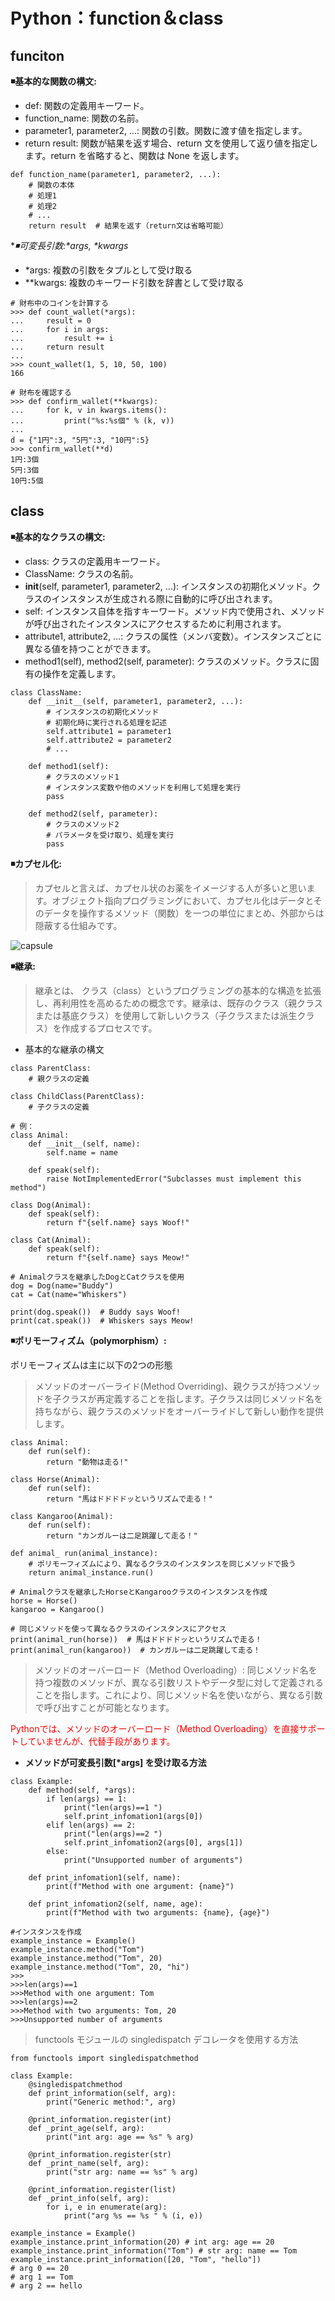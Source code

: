 # Python：function＆class

## funciton
**◾️基本的な関数の構文:**

* def: 関数の定義用キーワード。
* function_name: 関数の名前。
* parameter1, parameter2, ...: 関数の引数。関数に渡す値を指定します。
* return result: 関数が結果を返す場合、return 文を使用して返り値を指定します。return を省略すると、関数は None を返します。

```
def function_name(parameter1, parameter2, ...):
    # 関数の本体
    # 処理1
    # 処理2
    # ...
    return result  # 結果を返す（return文は省略可能）
```

**◾️可変長引数:\*args, \**kwargs**

* \*args:  複数の引数をタプルとして受け取る
* \**kwargs: 複数のキーワード引数を辞書として受け取る

```
# 財布中のコインを計算する
>>> def count_wallet(*args):
...     result = 0
...     for i in args:
...         result += i
...     return result 
... 
>>> count_wallet(1, 5, 10, 50, 100)
166

# 財布を確認する
>>> def confirm_wallet(**kwargs):
...     for k, v in kwargs.items():
...         print("%s:%s個" % (k, v))
... 
d = {"1円":3, "5円":3, "10円":5}
>>> confirm_wallet(**d)
1円:3個
5円:3個
10円:5個
```

## class
**◾️基本的なクラスの構文:**

* class: クラスの定義用キーワード。
* ClassName: クラスの名前。
* __init__(self, parameter1, parameter2, ...): インスタンスの初期化メソッド。クラスのインスタンスが生成される際に自動的に呼び出されます。
* self: インスタンス自体を指すキーワード。メソッド内で使用され、メソッドが呼び出されたインスタンスにアクセスするために利用されます。
* attribute1, attribute2, ...: クラスの属性（メンバ変数）。インスタンスごとに異なる値を持つことができます。
* method1(self), method2(self, parameter): クラスのメソッド。クラスに固有の操作を定義します。

```
class ClassName:
    def __init__(self, parameter1, parameter2, ...):
        # インスタンスの初期化メソッド
        # 初期化時に実行される処理を記述
        self.attribute1 = parameter1
        self.attribute2 = parameter2
        # ...

    def method1(self):
        # クラスのメソッド1
        # インスタンス変数や他のメソッドを利用して処理を実行
        pass

    def method2(self, parameter):
        # クラスのメソッド2
        # パラメータを受け取り、処理を実行
        pass
```
**◾️カプセル化:**
>カプセルと言えば、カプセル状のお薬をイメージする人が多いと思います。オブジェクト指向プログラミングにおいて、カプセル化はデータとそのデータを操作するメソッド（関数）を一つの単位にまとめ、外部からは隠蔽する仕組みです。

![capsule](./images/capsule.png)


**◾️継承:**
>継承とは、
クラス（class）というプログラミングの基本的な構造を拡張し、再利用性を高めるための概念です。継承は、既存のクラス（親クラスまたは基底クラス）を使用して新しいクラス（子クラスまたは派生クラス）を作成するプロセスです。

* 基本的な継承の構文

```
class ParentClass:
    # 親クラスの定義

class ChildClass(ParentClass):
    # 子クラスの定義

# 例：
class Animal:
    def __init__(self, name):
        self.name = name

    def speak(self):
        raise NotImplementedError("Subclasses must implement this method")

class Dog(Animal):
    def speak(self):
        return f"{self.name} says Woof!"

class Cat(Animal):
    def speak(self):
        return f"{self.name} says Meow!"

# Animalクラスを継承したDogとCatクラスを使用
dog = Dog(name="Buddy")
cat = Cat(name="Whiskers")

print(dog.speak())  # Buddy says Woof!
print(cat.speak())  # Whiskers says Meow!

```

**◾️ポリモーフィズム（polymorphism）:**

ポリモーフィズムは主に以下の2つの形態
>メソッドのオーバーライド(Method Overriding)、親クラスが持つメソッドを子クラスが再定義することを指します。子クラスは同じメソッド名を持ちながら、親クラスのメソッドをオーバーライドして新しい動作を提供します。

```
class Animal:
    def run(self):
        return "動物は走る!"

class Horse(Animal):
    def run(self):
        return "馬はドドドドッというリズムで走る！"

class Kangaroo(Animal):
    def run(self):
        return "カンガルーは二足跳躍して走る！"

def animal_ run(animal_instance):
    # ポリモーフィズムにより、異なるクラスのインスタンスを同じメソッドで扱う
    return animal_instance.run()

# Animalクラスを継承したHorseとKangarooクラスのインスタンスを作成
horse = Horse()
kangaroo = Kangaroo()

# 同じメソッドを使って異なるクラスのインスタンスにアクセス
print(animal_run(horse))  # 馬はドドドドッというリズムで走る！
print(animal_run(kangaroo))  # カンガルーは二足跳躍して走る！

```

>メソッドのオーバーロード（Method Overloading）:
同じメソッド名を持つ複数のメソッドが、異なる引数リストやデータ型に対して定義されることを指します。これにより、同じメソッド名を使いながら、異なる引数で呼び出すことが可能となります。

<span style="color: red">Pythonでは、メソッドのオーバーロード（Method Overloading）を直接サポートしていませんが、代替手段があります。</span>

* **メソッドが可変長引数[\*args] を受け取る方法**

```
class Example:
    def method(self, *args):
        if len(args) == 1:
            print("len(args)==1 ")
            self.print_infomation1(args[0])
        elif len(args) == 2:
            print("len(args)==2 ")
            self.print_infomation2(args[0], args[1])
        else:
            print("Unsupported number of arguments")

    def print_infomation1(self, name):
        print(f"Method with one argument: {name}")

    def print_infomation2(self, name, age):
        print(f"Method with two arguments: {name}, {age}")

#インスタンスを作成
example_instance = Example()
example_instance.method("Tom")
example_instance.method("Tom", 20)
example_instance.method("Tom", 20, "hi")
>>>
>>>len(args)==1 
>>>Method with one argument: Tom
>>>len(args)==2 
>>>Method with two arguments: Tom, 20
>>>Unsupported number of arguments

```

>functools モジュールの singledispatch デコレータを使用する方法

```
from functools import singledispatchmethod

class Example:
    @singledispatchmethod
    def print_information(self, arg):
        print("Generic method:", arg)

    @print_information.register(int)
    def _print_age(self, arg):
        print("int arg: age == %s" % arg)

    @print_information.register(str)
    def _print_name(self, arg):
        print("str arg: name == %s" % arg)
    
    @print_information.register(list)
    def _print_info(self, arg):
        for i, e in enumerate(arg):
            print("arg %s == %s " % (i, e))

example_instance = Example()
example_instance.print_information(20) # int arg: age == 20
example_instance.print_information("Tom") # str arg: name == Tom
example_instance.print_information([20, "Tom", "hello"])
# arg 0 == 20 
# arg 1 == Tom 
# arg 2 == hello 

```

